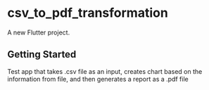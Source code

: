 # csv_to_pdf_transformation

A new Flutter project.

## Getting Started

Test app that takes .csv file as an input, creates chart based on the information from file, and then generates a report as a .pdf file
